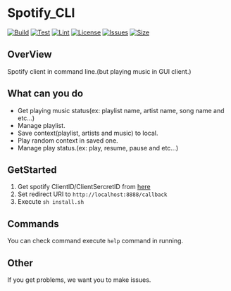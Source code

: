 # Spotify\_CLI
[![Build](https://github.com/isso0424/CLI_Spotify/workflows/Build/badge.svg)](https://github.com/isso0424/CLI_Spotify/actions?query=workflow%3ABuild)
[![Test](https://github.com/isso0424/CLI_Spotify/workflows/Test/badge.svg)](https://github.com/isso0424/CLI_Spotify/actions?query=workflow%3ATest)
[![Lint](https://github.com/isso0424/CLI_Spotify/workflows/Lint/badge.svg)](https://github.com/isso0424/CLI_Spotify/actions?query=workflow%3ALint)
[![License](https://img.shields.io/github/license/isso0424/CLI_Spotify)](https://github.com/isso0424/CLI_Spotify/blob/master/LICENSE)
[![Issues](https://img.shields.io/github/issues/isso0424/CLI_Spotify)](https://github.com/isso0424/CLI_Spotify/issues?q=is%3Aissue+is%3Aopen+sort%3Aupdated-desc)
[![Size](https://img.shields.io/github/repo-size/isso0424/CLI_Spotify)](https://github.com/isso0424/CLI_Spotify)

## OverView
Spotify client in command line.(but playing music in GUI client.)  

## What can you do
- Get playing music status(ex: playlist name, artist name, song name and etc...)
- Manage playlist.
- Save context(playlist, artists and music) to local.
- Play random context in saved one.
- Manage play status.(ex: play, resume, pause and etc...)

## GetStarted
1. Get spotify ClientID/ClientSercretID from [here](https://developer.spotify.com/dashboard/applications)
2. Set redirect URI to `http://localhost:8888/callback`
3. Execute `sh install.sh`

## Commands
You can check command execute `help` command in running.

## Other
If you get problems, we want you to make issues.
